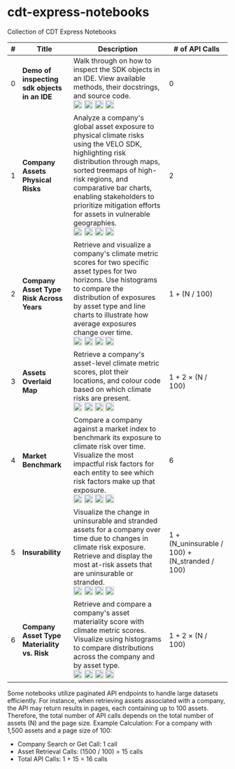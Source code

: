 # cdt-express-notebooks

Collection of CDT Express Notebooks

| # | Title | Description | # of API Calls |
|---|-------|-------------|----------------|
| 0 | **Demo of inspecting sdk objects in an IDE** | Walk through on how to inspect the SDK objects in an IDE. View available methods, their docstrings, and source code.<br /><a href="https://github.com/RiskThinking/cdt-express-notebooks/blob/main/0.sdk-object-exploration-ide-demo.ipynb"><img src="https://img.shields.io/badge/View%20on-GitHub-181717?logo=github&style=for-the-badge" height="20" alt="View on GitHub"></a> <a href="https://colab.research.google.com/github/RiskThinking/cdt-express-notebooks/blob/main/0.sdk-object-exploration-ide-demo.ipynb"><img src="https://colab.research.google.com/assets/colab-badge.svg" height="20" alt="Open In Colab"></a> <a href="https://kaggle.com/kernels/welcome?src=https://github.com/RiskThinking/cdt-express-notebooks/blob/main/0.sdk-object-exploration-ide-demo.ipynb"><img src="https://kaggle.com/static/images/open-in-kaggle.svg" height="20" alt="Open in Kaggle"></a> <a href="https://studiolab.sagemaker.aws/import/github/RiskThinking/cdt-express-notebooks/blob/main/0.sdk-object-exploration-ide-demo.ipynb"><img src="https://img.shields.io/badge/Open%20in-SageMaker-orange?style=for-the-badge" height="20" alt="Open in SageMaker"></a> | 0 |
| 1 | **Company Assets Physical Risks** | Analyze a company's global asset exposure to physical climate risks using the VELO SDK, highlighting risk distribution through maps, sorted treemaps of high-risk regions, and comparative bar charts, enabling stakeholders to prioritize mitigation efforts for assets in vulnerable geographies.<br /><a href="https://github.com/RiskThinking/cdt-express-notebooks/blob/main/1.company-assets-physical-risks.ipynb"><img src="https://img.shields.io/badge/View%20on-GitHub-181717?logo=github&style=for-the-badge" height="20" alt="View on GitHub"></a> <a href="https://colab.research.google.com/github/RiskThinking/cdt-express-notebooks/blob/main/1.company-assets-physical-risks.ipynb"><img src="https://colab.research.google.com/assets/colab-badge.svg" height="20" alt="Open In Colab"></a> <a href="https://kaggle.com/kernels/welcome?src=https://github.com/RiskThinking/cdt-express-notebooks/blob/main/1.company-assets-physical-risks.ipynb"><img src="https://kaggle.com/static/images/open-in-kaggle.svg" height="20" alt="Open in Kaggle"></a> <a href="https://studiolab.sagemaker.aws/import/github/RiskThinking/cdt-express-notebooks/blob/main/1.company-assets-physical-risks.ipynb"><img src="https://img.shields.io/badge/Open%20in-SageMaker-orange?style=for-the-badge" height="20" alt="Open in SageMaker"></a> | 2 |
| 2 | **Company Asset Type Risk Across Years** | Retrieve and visualize a company's climate metric scores for two specific asset types for two horizons. Use histograms to compare the distribution of exposures by asset type and line charts to illustrate how average exposures change over time.<br /><a href="https://github.com/RiskThinking/cdt-express-notebooks/blob/main/2.company-asset-type-risk-across-years.ipynb"><img src="https://img.shields.io/badge/View%20on-GitHub-181717?logo=github&style=for-the-badge" height="20" alt="View on GitHub"></a> <a href="https://colab.research.google.com/github/RiskThinking/cdt-express-notebooks/blob/main/2.company-asset-type-risk-across-years.ipynb"><img src="https://colab.research.google.com/assets/colab-badge.svg" height="20" alt="Open In Colab"></a> <a href="https://kaggle.com/kernels/welcome?src=https://github.com/RiskThinking/cdt-express-notebooks/blob/main/2.company-asset-type-risk-across-years.ipynb"><img src="https://kaggle.com/static/images/open-in-kaggle.svg" height="20" alt="Open in Kaggle"></a> <a href="https://studiolab.sagemaker.aws/import/github/RiskThinking/cdt-express-notebooks/blob/main/2.company-asset-type-risk-across-years.ipynb"><img src="https://img.shields.io/badge/Open%20in-SageMaker-orange?style=for-the-badge" height="20" alt="Open in SageMaker"></a> | 1 + (N / 100) |
| 3 | **Assets Overlaid Map** | Retrieve a company's asset-level climate metric scores, plot their locations, and colour code based on which climate risks are present.<br /><a href="https://github.com/RiskThinking/cdt-express-notebooks/blob/main/3.assets-overlaid-map.ipynb"><img src="https://img.shields.io/badge/View%20on-GitHub-181717?logo=github&style=for-the-badge" height="20" alt="View on GitHub"></a> <a href="https://colab.research.google.com/github/RiskThinking/cdt-express-notebooks/blob/main/3.assets-overlaid-map.ipynb"><img src="https://colab.research.google.com/assets/colab-badge.svg" height="20" alt="Open In Colab"></a> <a href="https://kaggle.com/kernels/welcome?src=https://github.com/RiskThinking/cdt-express-notebooks/blob/main/3.assets-overlaid-map.ipynb"><img src="https://kaggle.com/static/images/open-in-kaggle.svg" height="20" alt="Open in Kaggle"></a> <a href="https://studiolab.sagemaker.aws/import/github/RiskThinking/cdt-express-notebooks/blob/main/3.assets-overlaid-map.ipynb"><img src="https://img.shields.io/badge/Open%20in-SageMaker-orange?style=for-the-badge" height="20" alt="Open in SageMaker"></a> | 1 + 2 × (N / 100) |
| 4 | **Market Benchmark** | Compare a company against a market index to benchmark its exposure to climate risk over time. Visualize the most impactful risk factors for each entity to see which risk factors make up that exposure.<br /><a href="https://github.com/RiskThinking/cdt-express-notebooks/blob/main/4.market-benchmark.ipynb"><img src="https://img.shields.io/badge/View%20on-GitHub-181717?logo=github&style=for-the-badge" height="20" alt="View on GitHub"></a> <a href="https://colab.research.google.com/github/RiskThinking/cdt-express-notebooks/blob/main/4.market-benchmark.ipynb"><img src="https://colab.research.google.com/assets/colab-badge.svg" height="20" alt="Open In Colab"></a> <a href="https://kaggle.com/kernels/welcome?src=https://github.com/RiskThinking/cdt-express-notebooks/blob/main/4.market-benchmark.ipynb"><img src="https://kaggle.com/static/images/open-in-kaggle.svg" height="20" alt="Open in Kaggle"></a> <a href="https://studiolab.sagemaker.aws/import/github/RiskThinking/cdt-express-notebooks/blob/main/4.market-benchmark.ipynb"><img src="https://img.shields.io/badge/Open%20in-SageMaker-orange?style=for-the-badge" height="20" alt="Open in SageMaker"></a> | 6 |
| 5 | **Insurability** | Visualize the change in uninsurable and stranded assets for a company over time due to changes in climate risk exposure. Retrieve and display the most at-risk assets that are uninsurable or stranded.<br /><a href="https://github.com/RiskThinking/cdt-express-notebooks/blob/main/5.insurability.ipynb"><img src="https://img.shields.io/badge/View%20on-GitHub-181717?logo=github&style=for-the-badge" height="20" alt="View on GitHub"></a> <a href="https://colab.research.google.com/github/RiskThinking/cdt-express-notebooks/blob/main/5.insurability.ipynb"><img src="https://colab.research.google.com/assets/colab-badge.svg" height="20" alt="Open In Colab"></a> <a href="https://kaggle.com/kernels/welcome?src=https://github.com/RiskThinking/cdt-express-notebooks/blob/main/5.insurability.ipynb"><img src="https://kaggle.com/static/images/open-in-kaggle.svg" height="20" alt="Open in Kaggle"></a> <a href="https://studiolab.sagemaker.aws/import/github/RiskThinking/cdt-express-notebooks/blob/main/5.insurability.ipynb"><img src="https://img.shields.io/badge/Open%20in-SageMaker-orange?style=for-the-badge" height="20" alt="Open in SageMaker"></a> | 1 + (N_uninsurable / 100) + (N_stranded / 100) |
| 6 | **Company Asset Type Materiality vs. Risk** | Retrieve and compare a company's asset materiality score with climate metric scores. Visualize using histograms to compare distributions across the company and by asset type.<br /><a href="https://github.com/RiskThinking/cdt-express-notebooks/blob/main/6.company-asset-materiality-risk.ipynb"><img src="https://img.shields.io/badge/View%20on-GitHub-181717?logo=github&style=for-the-badge" height="20" alt="View on GitHub"></a> <a href="https://colab.research.google.com/github/RiskThinking/cdt-express-notebooks/blob/main/6.company-asset-materiality-risk.ipynb"><img src="https://colab.research.google.com/assets/colab-badge.svg" height="20" alt="Open In Colab"></a> <a href="https://kaggle.com/kernels/welcome?src=https://github.com/RiskThinking/cdt-express-notebooks/blob/main/6.company-asset-materiality-risk.ipynb"><img src="https://kaggle.com/static/images/open-in-kaggle.svg" height="20" alt="Open in Kaggle"></a> <a href="https://studiolab.sagemaker.aws/import/github/RiskThinking/cdt-express-notebooks/blob/main/6.company-asset-materiality-risk.ipynb"><img src="https://img.shields.io/badge/Open%20in-SageMaker-orange?style=for-the-badge" height="20" alt="Open in SageMaker"></a> | 1 + 2 × (N / 100) |


Some notebooks utilize paginated API endpoints to handle large datasets efficiently. For instance, when retrieving assets associated with a company, the API may return results in pages, each containing up to 100 assets. Therefore, the total number of API calls depends on the total number of assets (N) and the page size.
Example Calculation:
For a company with 1,500 assets and a page size of 100:
* Company Search or Get Call: 1 call
* Asset Retrieval Calls: (1500 / 100) = 15 calls
* Total API Calls: 1 + 15 = 16 calls